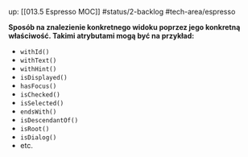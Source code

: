  up: [[013.5 Espresso MOC]]
 #status/2-backlog
 #tech-area/espresso
 
 **Sposób na znalezienie konkretnego widoku poprzez jego konkretną właściwość. Takimi atrybutami mogą być na przykład:**

- `withId()`
- `withText()`
- `withHint()`
- `isDisplayed()`
- `hasFocus()`
- `isChecked()`
- `isSelected()`
- `endsWith()`
- `isDescendantOf()`
- `isRoot()`
- `isDialog()`
- etc.